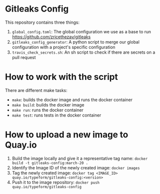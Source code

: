 # Gitleaks Config

This repository contains three things:

1. `global_config.toml`: The global configuration we use as a base to run https://github.com/zricethezav/gitleaks
2. `gitleaks_config_generator`: A python script to merge our global configuration with a project's specific configuration
3. `travis_check_secrets.sh`: An sh script to check if there are secrets on a pull request

# How to work with the script

There are different make tasks:

* `make`: builds the docker image and runs the docker container
* `make build`: builds the docker image
* `make run`: runs the docker container
* `make test`: runs tests in the docker container

# How to upload a new image to Quay.io

1. Build the image locally and give it a representative tag name: `docker build -t gitleaks-config:march-20 .`
2. Identify the Image ID of the newly created image: `docker images`
3. Tag the newly created image: `docker tag <IMAGE_ID> quay.io/typeform/gitleaks-config:<version>`
4. Push it to the image repository: `docker push quay.io/typeform/gitleaks-config`